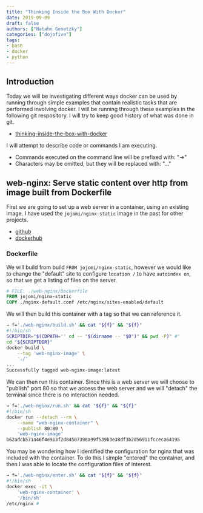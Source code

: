 ```yaml
---
title: "Thinking Inside the Box With Docker"
date: 2019-09-09
draft: false
authors: ["Natahn Genetzky"]
categories: ["dojofive"]
tags:
- bash
- docker
- python
---
```


## Introduction

Today we will be investigating different ways docker can be used by running
through simple examples that contain realistic tasks that are performed
involving docker. I will be running through these examples in the following
git respository. I will try to keep good history of what was done in git.

- [thinking-inside-the-box-with-docker](https://gitlab.com/ngenetzky-dojofive/thinking-inside-the-box-with-docker)

I will attempt to describe code or commands I am executing.

- Commands executed on the command line will be prefixed with: "→"
- Characters may be omitted, but they will be replaced with: "..."

## web-nginx: Serve static content over http from image built from Dockerfile

First we are going to set up a web server in a container, using an existing
image. I have used the `jojomi/nginx-static` image in the past for other
projects.

- [github](https://github.com/jojomi/docker-nginx-static)
- [dockerhub](https://hub.docker.com/r/jojomi/nginx-static)

### Dockerfile

We will build from build `FROM jojomi/nginx-static`, however we would like to
change the "default" site to configure `location /` to have `autoindex on`,
so that we get a listing of files on the server.

```Dockerfile
# FILE: ./web-nginx/Dockerfile
FROM jojomi/nginx-static
COPY ./nginx-default.conf /etc/nginx/sites-enabled/default
```

We will then build this container with a tag so that we can reference it.

```bash
→ f='./web-nginx/build.sh' && cat "${f}" && "${f}"
#!/bin/sh
SCRIPTDIR="$(CDPATH='' cd -- "$(dirname -- "$0")" && pwd -P)" #"
cd "${SCRIPTDIR}"
docker build \
    --tag 'web-nginx-image' \
    './'
...
Successfully tagged web-nginx-image:latest
```

We can then run this container. Since this is a web server we will choose to
"publish" port 80 so that we access the web server and we will "detach" the
terminal since there is no interaction needed.

```bash
→ f='./web-nginx/run.sh' && cat "${f}" && "${f}"
#!/bin/sh
docker run --detach --rm \
    --name "web-nginx-container" \
    --publish 80:80 \
    'web-nginx-image'
b62adcb571a46f4e913f2d84507398a99f539b3e38df3b2d56911fcceca64195
```

You may be wondering how I identified the configuration for nginx that was
included with the container. To do this I simple "entered" the container, and
then I was able to locate the configuration files of interest.

```bash
→ f='./web-nginx/enter.sh' && cat "${f}" && "${f}"
#!/bin/sh
docker exec -it \
    'web-nginx-container' \
    '/bin/sh'
/etc/nginx # 
```
